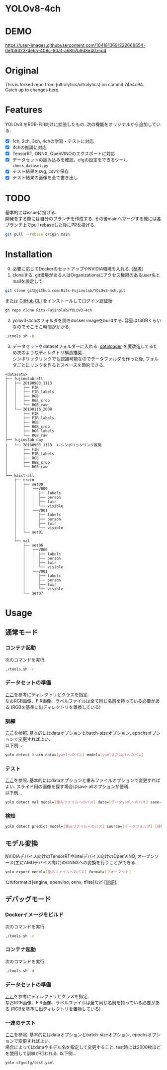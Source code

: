 YOLOv8-4ch
==========
# DEMO
https://user-images.githubusercontent.com/104181368/222668654-0efb9323-4e6a-408c-90a1-a6807b9d8e40.mp4

# Original
 This is forked repo from (ultralytics/ultralytics) on commit 74e4c94.  
 Catch up to changes [here](https://github.com/ultralytics/ultralytics/compare/74e4c94...main).

# Features
YOLOv8 をRGB-FIR向けに拡張したもの. 次の機能をオリジナルから追加している.
- [x] 1ch, 2ch, 3ch, 4chの学習・テストに対応
- [x] 4chの推論に対応
- [x] TensorRT, ONNX, OpenVINOのエクスポートに対応
- [x] データセットの読み込みを確認、cfgの設定をできるツール `check_dataset.py`
- [x] テスト結果をsvg, csvで保存
- [x] テスト結果の画像を全て書き出し

# TODO
基本的にはissueに投げる.  
開発をする際には自分のブランチを作成する. その後mainへマージする際には各ブランチ上でpull rebaseした後にPRを投げる. 
```bash
git pull --rebase origin main
```

# Installation
0. 必要に応じてDockerのセットアップやNVIDIA環境を入れる. [[参考]](https://github.com/Rits-Fujinolab/Docker-setup/blob/master/server.md)
1. cloneする. git環境がある人はOrganizationsにアクセス権限のあるuser名とmailを設定して
  ```bash
  git clone git@github.com:Rits-Fujinolab/YOLOv3-4ch.git
  ```
  または [GitHub CLI](https://cli.github.com) をインストールしてログイン認証後
  ```bash
  gh repo clone Rits-Fujinolab/YOLOv3-4ch
  ```

2. yolov3-4chのフォルダを開きdocker imageをbuildする. 容量は13GBくらいなのでそこそこ時間がかかる.
  ```bash
  ./tools.sh -b
  ```

3. データセットをdatasetフォルダーに入れる. [dataloader](utils/datasets.py) を魔改造してるため次のようなディレクトリ構造推奨...  
  シンボリックリンクでも認識可能なのでデータフォルダを作った後, フォルダごとにリンクを作るとスペースを節約できる.
  ```
  <datasets>
  ├── fujinolab-all
  │   ├── 20180903_1113
  │   │   ├── FIR
  │   │   ├── FIR_labels
  │   │   ├── RGB
  │   │   ├── RGB_crop
  │   │   └── RGB_raw
  │   └── 20190116_2008
  │       ├── FIR
  │       ├── FIR_labels
  │       ├── RGB
  │       ├── RGB_crop
  │       ├── RGB_labels
  │       └── RGB_raw
  ├── fujinolab-day
  │   └── 20180903_1113  <-シンボリックリンク推奨
  │       ├── FIR
  │       ├── FIR_labels
  │       ├── RGB
  │       ├── RGB_crop
  │       └── RGB_raw
  │   
  └── kaist-all
      ├── train
      │   ├── set00
      │   │   ├──V000
      │   │   │  ├── labels
      │   │   │  ├── person
      │   │   │  ├── lwir
      │   │   │  └── visible
      │   │   └──V001
      │   │      ├── labels
      │   │      ├── person
      │   │      ├── lwir
      │   │      └── visible
      │   └── set01
      │   
      └── val
          ├── set06
          │   ├──V000
          │   │  ├── labels
          │   │  ├── person
          │   │  ├── lwir
          │   │  └── visible
          │   └──V001
          │      ├── labels
          │      ├── person
          │      ├── lwir
          │      └── visible
          └── set07
  ```

# Usage
## 通常モード
  ### コンテナ起動
  次のコマンドを実行.
  ```bash
  ./tools.sh -r
  ```

  ### データセットの準備
  [ここ](data/fujinolab-all.yaml)を参考にディレクトリとクラスを指定.  
  なおRGB画像、FIR画像、ラベルファイルは全て同じ名前を持っている必要がある (RGBを基準に出ディレクトリを置換している)

  ### 訓練
  [ここ](memo.txt)を参照. 基本的にはdataオプションとbatch-sizeオプション, epochsオプションで変更すればよい.  
  以下例...
  ```bash
  yolo detect train data=[yamlへのパス] model=[yamlまたはptへのパス]
  ```

  ### テスト
  [ここ](memo.txt)を参照. 基本的にはdataオプションと重みファイルオプションで変更すればよい. スライド用の画像を探す場合はsave-allオプションが便利.  
  以下例...
  ```bash
  yolo detect val model=[重みファイルへのパス] data=[データyamlへのパス] save-all
  ```

  ### 検知
  ```bash
  yolo detect predict model=[重みファイルへのパス] source=[データフォルダ] [検知結果画像を出力する場合は"save"]
  ```

  ## モデル変換
  NVIDIAデバイス向けのTensorRTやIntelデバイス向けのOpenVINO, オープンソース(主にAMDデバイス向け)のONNXへの変換を行うことができる.
  ```bash
  yolo export model=[重みファイルへのパス] format=[フォーマット]
  ```
  なおformatは[engine, openvino, onnx, tflite]など [[詳細](https://docs.ultralytics.com/modes/export/)].
## デバッグモード
  ### Dockerイメージをビルド
  次のコマンドを実行.
  ```bash
  ./tools.sh -c
  ```
  ### コンテナ起動
  次のコマンドを実行.
  ```bash
  ./tools.sh -d
  ```

  ### データセットの準備
  [ここ](data/fujinolab-all.yaml)を参考にディレクトリとクラスを指定.  
  なおRGB画像、FIR画像、ラベルファイルは全て同じ名前を持っている必要がある (RGBを基準に出ディレクトリを置換している)

  ### 一連のテスト
  [ここ](memo.txt)を参照. 基本的にはdataオプションとbatch-sizeオプション, epochsオプションで変更すればよい.  
  場合によってはdataやモデル名を指定して変更すること. test時には2000枚ほどを使用して訓練が行われる.
  以下例...
  ```bash
  yolo cfg=cfg/test.yaml
  ```
